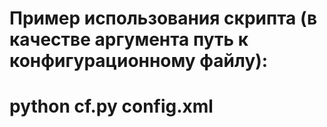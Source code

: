 # Пример использования скрипта (в качестве аргумента путь к конфигурационному  файлу):
# python cf.py config.xml
